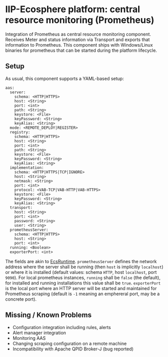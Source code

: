 # IIP-Ecosphere platform: central resource monitoring (Prometheus)

Integration of Prometheus as central resource monitoring component. Receives Meter and status information via Transport  and exports that information to Prometheus. This component ships with Windows/Linux binaries for prometheus that can be started during the platform lifecycle.

## Setup

As usual, this component supports a YAML-based setup:

    aas:
      server:
        schema: <HTTP|HTTPS>
        host: <String>
        port: <int>
        path: <String>
        keystore: <File>
        keyPassword: <String>
        keyAlias: <String>
      mode: <REMOTE_DEPLOY|REGISTER>
      registry:
        schema: <HTTP|HTTPS>
        host: <String>
        port: <int>
        path: <String>
        keystore: <File>
        keyPassword: <String>
        keyAlias: <String>
      implementation:
        schema: <HTTP|HTTPS|TCP|IGNORE>
        host: <String>
        netmask: <String>
        port: <int>
        protocol: <VAB-TCP|VAB-HTTP|VAB-HTTPS>
        keystore: <File>
        keyPassword: <String>
        keyAlias: <String>
      transport:
        host: <String>
        port: <int>
        password: <String>
        user: <String>
      prometheusServer:
        schema: <HTTP|HTTPS>
        host: <String>
        port: <int>
      running: <Boolean>
      exporterPort: <int>
        
The fields are akin to [EcsRuntime](https://github.com/iip-ecosphere/platform/tree/main/platform/resources/ecsRuntime). `prometheusServer` defines the network address where the server shall be running (then `host` is implicitly `localhost`) or where it is installed (default values: schema `HTTP`, host `localhost`, port `9090`). For local prometheus instances, `running` shall be `false` (the default), for installed and running installations this value shall be `true`. `exporterPort` is the local port where an HTTP server will be started and maintained for Prometheus scraping (default is `-1` meaning an emphereral port, may be a concrete port). 

## Missing / Known Problems
- Configuration integration including rules, alerts
- Alert manager integration
- Monitoring AAS
- Changing scraping configuration on a remote machine
- Incompatibility with Apache QPID Broker-J (bug reported)

